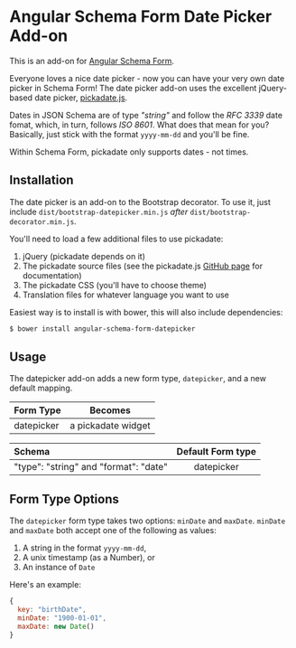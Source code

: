 Angular Schema Form Date Picker Add-on
======================================

This is an add-on for [Angular Schema Form](https://github.com/Textalk/angular-schema-form/).

Everyone loves a nice date picker - now you can have your very own date picker in Schema Form!
The date picker add-on uses the excellent jQuery-based date picker,
[pickadate.js](http://amsul.ca/pickadate.js/).

Dates in JSON Schema are of type *"string"* and follow the *RFC 3339* date fomat, which, in turn,
follows *ISO 8601*. What does that mean for you? Basically, just stick with the format `yyyy-mm-dd`
and you'll be fine.

Within Schema Form, pickadate only supports dates - not times.

Installation
------------
The date picker is an add-on to the Bootstrap decorator. To use it, just include
`dist/bootstrap-datepicker.min.js` *after* `dist/bootstrap-decorator.min.js`.

You'll need to load a few additional files to use pickadate:

1. jQuery (pickadate depends on it)
2. The pickadate source files (see the pickadate.js
   [GitHub page](https://github.com/amsul/pickadate.js) for documentation)
3. The pickadate CSS (you'll have to choose theme)
4. Translation files for whatever language you want to use

Easiest way is to install is with bower, this will also include dependencies:
```bash
$ bower install angular-schema-form-datepicker
```

Usage
-----
The datepicker add-on adds a new form type, `datepicker`, and a new default
mapping.

|  Form Type     |   Becomes    |
|:---------------|:------------:|
|  datepicker    |  a pickadate widget |


| Schema             |   Default Form type  |
|:-------------------|:------------:|
| "type": "string" and "format": "date"   |   datepicker   |


Form Type Options
-------
The `datepicker` form type takes two options: `minDate` and `maxDate`. `minDate` and `maxDate` both
accept one of the following as values:

1. A string in the format `yyyy-mm-dd`,
2. A unix timestamp (as a Number), or
3. An instance of `Date`

Here's an example:

```javascript
{
  key: "birthDate",
  minDate: "1900-01-01",
  maxDate: new Date()
}
```

